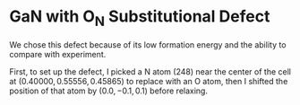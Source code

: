 # $\text{GaN}$ with $\text{O}_{\text{N}}$ Substitutional Defect

We chose this defect because of its low formation energy and the ability to compare with experiment. 

First, to set up the defect, I picked a N atom (248) near the center of the cell at $(0.40000, 0.55556, 0.45865)$ to replace with an O atom, then I shifted the position of that atom by $(0.0, -0.1, 0.1)$ before relaxing. 
